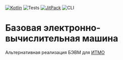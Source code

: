 [![Kotlin](https://img.shields.io/badge/Kotlin-1.6.10-blue.svg)](http://kotlinlang.org)
![Tests](https://github.com/landgrafhomyak/itmo-bevm/actions/workflows/test.yml/badge.svg) 
[![JitPack](https://jitpack.io/v/landgrafhomyak/itmo-bevm.svg)](https://jitpack.io/#landgrafhomyak/itmo-bevm)
![CLI](https://github.com/landgrafhomyak/itmo-bevm/actions/workflows/cli.yml/badge.svg)

# Базовая электронно-вычислительная машина
Альтернативная реализация БЭВМ для [ИТМО](https://itmo.ru)